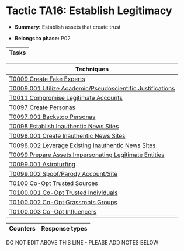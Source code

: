 # Tactic TA16: Establish Legitimacy

* **Summary:** Establish assets that create trust

* **Belongs to phase:** P02



| Tasks |
| ----- |



| Techniques |
| ---------- |
| [T0009 Create Fake Experts](../../generated_pages/techniques/T0009.md) |
| [T0009.001 Utilize Academic/Pseudoscientific Justifications](../../generated_pages/techniques/T0009.001.md) |
| [T0011 Compromise Legitimate Accounts](../../generated_pages/techniques/T0011.md) |
| [T0097 Create Personas](../../generated_pages/techniques/T0097.md) |
| [T0097.001 Backstop Personas](../../generated_pages/techniques/T0097.001.md) |
| [T0098 Establish Inauthentic News Sites](../../generated_pages/techniques/T0098.md) |
| [T0098.001 Create Inauthentic News Sites](../../generated_pages/techniques/T0098.001.md) |
| [T0098.002 Leverage Existing Inauthentic News Sites](../../generated_pages/techniques/T0098.002.md) |
| [T0099 Prepare Assets Impersonating Legitimate Entities](../../generated_pages/techniques/T0099.md) |
| [T0099.001 Astroturfing](../../generated_pages/techniques/T0099.001.md) |
| [T0099.002 Spoof/Parody Account/Site](../../generated_pages/techniques/T0099.002.md) |
| [T0100 Co-Opt Trusted Sources](../../generated_pages/techniques/T0100.md) |
| [T0100.001 Co-Opt Trusted Individuals](../../generated_pages/techniques/T0100.001.md) |
| [T0100.002 Co-Opt Grassroots Groups](../../generated_pages/techniques/T0100.002.md) |
| [T0100.003 Co-Opt Influencers](../../generated_pages/techniques/T0100.003.md) |



| Counters | Response types |
| -------- | -------------- |


DO NOT EDIT ABOVE THIS LINE - PLEASE ADD NOTES BELOW
